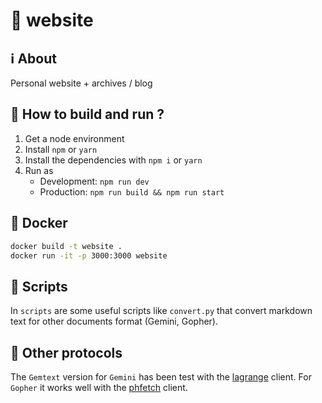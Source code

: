# 🧞 website

## ℹ️ About

Personal website + archives / blog

## 📖 How to build and run ?

1. Get a node environment
2. Install `npm` or `yarn`
3. Install the dependencies with `npm i` or `yarn`
4. Run as
    - Development: `npm run dev`
    - Production: `npm run build && npm run start`

## 🐳 Docker

```bash
docker build -t website .
docker run -it -p 3000:3000 website
```

## 📜 Scripts

In `scripts` are some useful scripts like `convert.py` that convert markdown text for other documents format (Gemini, Gopher).

## 📡 Other protocols

The `Gemtext` version for `Gemini` has been test with the [lagrange](https://github.com/skyjake/lagrange) client.  For `Gopher` it works well with the [phfetch](https://github.com/xvxx/phetch) client.
